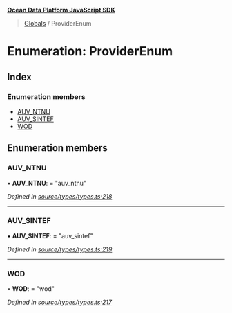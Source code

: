 **[Ocean Data Platform JavaScript SDK](../README.md)**

> [Globals](../README.md) / ProviderEnum

# Enumeration: ProviderEnum

## Index

### Enumeration members

* [AUV\_NTNU](providerenum.md#auv_ntnu)
* [AUV\_SINTEF](providerenum.md#auv_sintef)
* [WOD](providerenum.md#wod)

## Enumeration members

### AUV\_NTNU

•  **AUV\_NTNU**:  = "auv\_ntnu"

*Defined in [source/types/types.ts:218](https://github.com/C4IROcean/odp-sdk-js/blob/0e2fd46/source/types/types.ts#L218)*

___

### AUV\_SINTEF

•  **AUV\_SINTEF**:  = "auv\_sintef"

*Defined in [source/types/types.ts:219](https://github.com/C4IROcean/odp-sdk-js/blob/0e2fd46/source/types/types.ts#L219)*

___

### WOD

•  **WOD**:  = "wod"

*Defined in [source/types/types.ts:217](https://github.com/C4IROcean/odp-sdk-js/blob/0e2fd46/source/types/types.ts#L217)*
